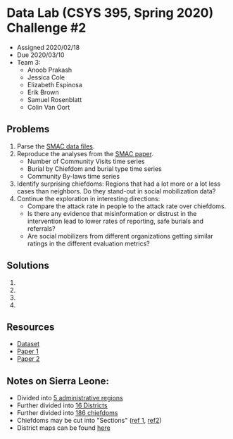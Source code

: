 # Data Lab (CSYS 395, Spring 2020) Challenge #2
- Assigned 2020/02/18
- Due 2020/03/10
- Team 3:
  - Anoob Prakash
  - Jessica Cole
  - Elizabeth Espinosa
  - Erik Brown
  - Samuel Rosenblatt
  - Colin Van Oort


## Problems
 1. Parse the [SMAC data files](https://figshare.com/articles/Social_Mobilization_Action_Consortium_Community_Engagement_data_from_the_2014-2016_Sierra_Leone_Ebola_outbreak/8247002).
 2. Reproduce the analyses from the [SMAC paper](https://www.biorxiv.org/content/10.1101/661959v1).
    - Number of Community Visits time series
    - Burial by Chiefdom and burial type time series
    - Community By-laws time series
 3. Identify surprising chiefdoms: Regions that had a lot more or a lot less cases than neighbors.
 Do they stand-out in social mobilization data?
 4. Continue the exploration in interesting directions:
    - Compare the attack rate in people to the attack rate over chiefdoms.
    - Is there any evidence that misinformation or distrust in the intervention lead to
lower rates of reporting, safe burials and referrals?
    - Are social mobilizers from different organizations getting similar ratings in the
different evaluation metrics?

## Solutions
 1.
 2.
 3.
 4.

## Resources
 - [Dataset](https://figshare.com/articles/Social_Mobilization_Action_Consortium_Community_Engagement_data_from_the_2014-2016_Sierra_Leone_Ebola_outbreak/8247002)
 - [Paper 1](https://www.biorxiv.org/content/10.1101/661959v1)
 - [Paper 2](https://www.pnas.org/content/113/16/4488)
 
## Notes on Sierra Leone:
 - Divided into [5 administrative regions](https://en.wikipedia.org/wiki/Provinces_of_Sierra_Leone)
 - Further divided into [16 Districts](https://en.wikipedia.org/wiki/Districts_of_Sierra_Leone)
 - Further divided into [186 chiefdoms](https://en.wikipedia.org/wiki/Chiefdoms_of_Sierra_Leone)
 - Chiefdoms may be cut into "Sections" ([ref 1](https://www.humanitarianresponse.info/sites/www.humanitarianresponse.info/files/documents/files/ocha_sle_ref_kono_landscape.pdf), [ref2](https://reliefweb.int/sites/reliefweb.int/files/resources/ocha_sle_ref_bonthe_landscape.pdf))
 - District maps can be found [here](https://reliefweb.int/updates?source=1503&format=12.12570&advanced-search=(PC211)#content)
 